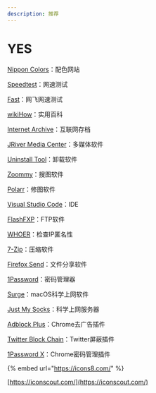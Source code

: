 ```yaml
---
description: 推荐
---
```


# YES

[Nippon Colors](https://nipponcolors.com/)：配色网站

[Speedtest](https://www.speedtest.net/)：网速测试

[Fast](https://fast.com/)：网飞网速测试

[wikiHow](https://zh.wikihow.com/)：实用百科

[Internet Archive](https://archive.org/)：互联网存档

[JRiver Media Center](https://jriver.com/)：多媒体软件

[Uninstall Tool](https://www.crystalidea.com/uninstall-tool)：卸载软件

[Zoommy](https://zoommyapp.com/)：搜图软件

[Polarr](https://www.polarr.co/)：修图软件

[Visual Studio Code](https://code.visualstudio.com/)：IDE

[FlashFXP](https://www.flashfxp.com/)：FTP软件

[WHOER](https://whoer.net/)：检查IP匿名性

[7-Zip](https://www.7-zip.org/)：压缩软件

[Firefox Send](https://send.firefox.com/)：文件分享软件

[1Password](https://1password.com/)：密码管理器

[Surge](https://nssurge.com/)：macOS科学上网软件

[Just My Socks](https://justmysocks.net/)：科学上网服务器

[Adblock Plus](https://chrome.google.com/webstore/detail/adblock-plus-free-ad-bloc/cfhdojbkjhnklbpkdaibdccddilifddb)：Chrome去广告插件

[Twitter Block Chain](https://chrome.google.com/webstore/detail/twitter-block-chain/dkkfampndkdnjffkleokegfnibnnjfah)：Twitter屏蔽插件

[1Password X](https://chrome.google.com/webstore/detail/1password-x-%E2%80%93-password-ma/aeblfdkhhhdcdjpifhhbdiojplfjncoa)：Chrome密码管理插件

{% embed url="https://icons8.com/" %}

[https://iconscout.com/](https://iconscout.com/)





